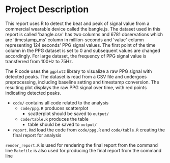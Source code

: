 # Project Description

This report uses R to detect the beat and peak of signal value from a commercial wearable device called the bangle.js. The dataset used in this report is  called 'bangle.csv' has two columns and 6781 observations which are 'timestamp_ms' column in  million-seconds and 'value' column representing 124 seconds' PPG signal values. The first point of the time column in the PPG dataset is set to 0 and subsequent values are changed accordingly. For large dataset, the frequency of PPG signal value is transferred from 100Hz to 75Hz.

The R code uses the `ggplot2` library to visualize a raw PPG signal with detected peaks. The dataset is read from a CSV file and undergoes preprocessing, including baseline setting and timestamp conversion. The resulting plot displays the raw PPG signal over time, with red points indicating detected peaks. 

- `code/` contains all code related to the  analysis
	- `code/ppg.R` produces scatterplot 
		- scatterplot  should be saved to `output/`
	- `code/table.R` produces the table
		- table should be saved to `output/`
- `report.Rmd` load the code from `code/ppg.R` and `code/table.R` creating the final report for analysis


`render_report.R` is used for rendering the final report from the command line 
`Makefile` is also used for producing the final report from the command line
